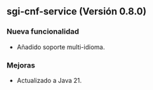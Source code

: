 ## sgi-cnf-service (Versión 0.8.0)

### Nueva funcionalidad
* Añadido soporte multi-idioma.

### Mejoras
* Actualizado a Java 21.
